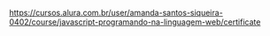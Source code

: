 https://cursos.alura.com.br/user/amanda-santos-siqueira-0402/course/javascript-programando-na-linguagem-web/certificate
